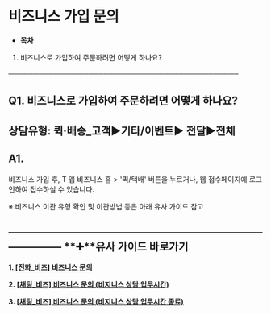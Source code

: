 # 비즈니스 가입 문의

* **목차**

1. 비즈니스로 가입하여 주문하려면 어떻게 하나요?

──────────────────────────────────────────────

**Q1. 비즈니스로 가입하여 주문하려면 어떻게 하나요?**
---------------------------------

상담유형: 퀵·배송\_고객▶**기타/이벤트**▶ 전달▶전체
--------------------------------

**A1.**
-------

비즈니스 가입 후, T 앱 비즈니스 홈 > '퀵/택배' 버튼을 누르거나, 웹 접수페이지에 로그인하여 접수하실 수 있습니다.

※ 비즈니스 이관 유형 확인 및 이관방법 등은 아래 유사 가이드 참고

**―****―****―****―****―****―****―****―****―****―****―****―****―****―****―****―****―****―****―****―****―****―****―****―****―****―****―****―****―** **➕****유사 가이드 바로가기**
----------------------------------------------------------------------------------------------------------------------------------------------------------------------

**1. [[전화\_비즈] 비즈니스 문의](https://kakaomobilitysupport.zendesk.com/hc/ko/articles/29807479943705--%EC%A0%84%ED%99%94-%EB%B9%84%EC%A6%88-%EB%B9%84%EC%A6%88%EB%8B%88%EC%8A%A4-%EB%AC%B8%EC%9D%98)**

**2. [[채팅\_비즈] 비즈니스 문의 (비지니스 상담 업무시간)](https://kakaomobilitysupport.zendesk.com/hc/ko/articles/29516477294489--%EC%B1%84%ED%8C%85-%EB%B9%84%EC%A6%88-%EB%B9%84%EC%A6%88%EB%8B%88%EC%8A%A4-%EB%AC%B8%EC%9D%98-%EB%B9%84%EC%A7%80%EB%8B%88%EC%8A%A4-%EC%83%81%EB%8B%B4-%EC%97%85%EB%AC%B4%EC%8B%9C%EA%B0%84)**

**3. [[채팅\_비즈] 비즈니스 문의 (비지니스 상담 업무시간 종료)](https://kakaomobilitysupport.zendesk.com/hc/ko/articles/29517013848345--%EC%B1%84%ED%8C%85-%EB%B9%84%EC%A6%88-%EB%B9%84%EC%A6%88%EB%8B%88%EC%8A%A4-%EB%AC%B8%EC%9D%98-%EB%B9%84%EC%A7%80%EB%8B%88%EC%8A%A4-%EC%83%81%EB%8B%B4-%EC%97%85%EB%AC%B4%EC%8B%9C%EA%B0%84-%EC%A2%85%EB%A3%8C)**